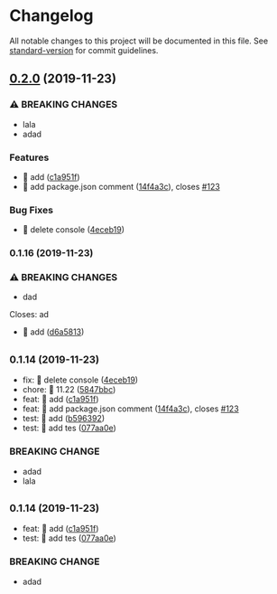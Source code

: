 # Changelog

All notable changes to this project will be documented in this file. See [standard-version](https://github.com/conventional-changelog/standard-version) for commit guidelines.

## [0.2.0](https://github.com/hpstream/ts-axios/compare/v0.1.14...v0.2.0) (2019-11-23)


### ⚠ BREAKING CHANGES

* lala
* adad

### Features

* 🎸 add ([c1a951f](https://github.com/hpstream/ts-axios/commit/c1a951f5a8db1a4a76e46d1c0f9f283630936f81))
* 🎸 add package.json comment ([14f4a3c](https://github.com/hpstream/ts-axios/commit/14f4a3c9d23b741ebecb89647fb9f5872d3efe44)), closes [#123](https://github.com/hpstream/ts-axios/issues/123)


### Bug Fixes

* 🐛 delete console ([4eceb19](https://github.com/hpstream/ts-axios/commit/4eceb19038fe833f1df9b4bd12743a3b4992a8c4))

### 0.1.16 (2019-11-23)


### ⚠ BREAKING CHANGES

* dad

Closes: ad

* 💍 add ([d6a5813](https://github.com/hpstream/ts-axios/commit/d6a5813d47cdf965d760890f007c62830ff08028))

## <small>0.1.14 (2019-11-23)</small>

* fix: 🐛 delete console ([4eceb19](https://github.com/hpstream/ts-axios/commit/4eceb19))
* chore: 🤖 11.22 ([5847bbc](https://github.com/hpstream/ts-axios/commit/5847bbc))
* feat: 🎸 add ([c1a951f](https://github.com/hpstream/ts-axios/commit/c1a951f))
* feat: 🎸 add package.json comment ([14f4a3c](https://github.com/hpstream/ts-axios/commit/14f4a3c)), closes [#123](https://github.com/hpstream/ts-axios/issues/123)
* test: 💍 add ([b596392](https://github.com/hpstream/ts-axios/commit/b596392))
* test: 💍 add tes ([077aa0e](https://github.com/hpstream/ts-axios/commit/077aa0e))


### BREAKING CHANGE

* adad
* lala


## <small>0.1.14 (2019-11-23)</small>

* feat: 🎸 add ([c1a951f](https://github.com/hpstream/ts-axios/commit/c1a951f))
* test: 💍 add tes ([077aa0e](https://github.com/hpstream/ts-axios/commit/077aa0e))


### BREAKING CHANGE

* adad
